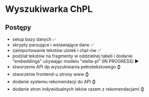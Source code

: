 # Wyszukiwarka ChPL

## Postępy
- setup bazy danych ✅
- skrypty parsujące i wstawiające dane ✅
- zaimportowanie tekstów ulotek i chpl-ów ✅
- podział tekstów na fragmenty w oddzielnej tabeli i dodanie "embeddings" używając modelu "stella-pl" (IN PROGRESS) ▶️
- stworzenie API dp wyszukiwania pełnotekstowego ⌚
- stworzenie frontend-u strony www ⌚
- dodanie systemu rekomendacji do API ⌚
- dodanie stron indywidualnych leków razem z rekomendacjami ⌚